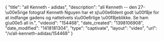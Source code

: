 {
    "title": "all Kenneth - adidas",
    "description": "all Kenneth -- den 27-\u00e5rige fotograf Kenneth Nguyen har et sj\u00e6ldent godt \u00f8je for at indfange gadens og nattelivets s\u00e6rlige \u00f8jeblikke. Se ham g\u00e5 all in.",
    "videoid": "154468",
    "date_created": "1398106908",
    "date_modified": "1418181304",
    "type": "captivate",
    "layout": "video",
    "url": "\/v\/all-kenneth-adidas\/154468"
}
